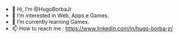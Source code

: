 - 👋 Hi, I’m @HugoBorbaJr
- 👀 I’m interested in  Web, Apps e Games.
- 🌱 I’m currently learning  Games.
- 📫 How to reach me :  https://www.linkedin.com/in/hugo-borba-jr/

<!---
HugoBorbaJr/HugoBorbaJr is a ✨ special ✨ repository because its `README.md` (this file) appears on your GitHub profile.
You can click the Preview link to take a look at your changes.
--->
